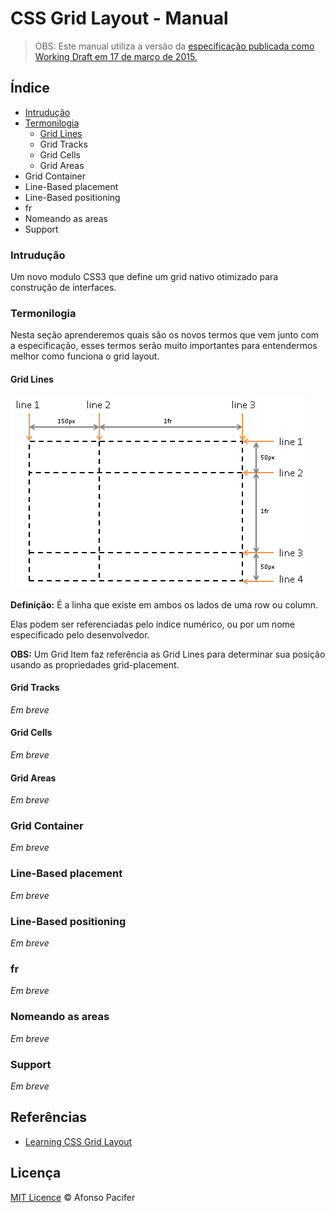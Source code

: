 # CSS Grid Layout - Manual

> OBS: Este manual utiliza a versão da [especificação publicada como Working Draft em 17 de março de 2015.](http://www.w3.org/TR/css-grid-1/)

## Índice
- [Intrudução](#introducao)
- [Termonilogia](#termonilogia)
  - [Grid Lines](#gridlines)
  - Grid Tracks
  - Grid Cells
  - Grid Areas
- Grid Container
- Line-Based placement
- Line-Based positioning
- fr
- Nomeando as areas
- Support

### Intrudução
Um novo modulo CSS3 que define um grid nativo otimizado para construção de interfaces.

### Termonilogia
Nesta seção aprenderemos quais são os novos termos que vem junto com a especificação, esses termos serão muito importantes para entendermos melhor como funciona o grid layout.

#### Grid Lines
![](img/grid-lines.png)

**Definição:** É a linha que existe em ambos os lados de uma row ou column.

Elas podem ser referenciadas pelo índice numérico, ou por um nome especificado pelo desenvolvedor.

**OBS:** Um Grid Item faz referência as Grid Lines para determinar sua posição usando as propriedades grid-placement.

#### Grid Tracks
*Em breve*

#### Grid Cells
*Em breve*

#### Grid Areas
*Em breve*

### Grid Container
*Em breve*

### Line-Based placement
*Em breve*

### Line-Based positioning
*Em breve*

### fr
*Em breve*

### Nomeando as areas
*Em breve*

### Support
*Em breve*

## Referências
- [Learning CSS Grid Layout](https://github.com/afonsopacifer/learning-css-grid-layout)

## Licença
[MIT Licence](licence.md) © Afonso Pacifer
